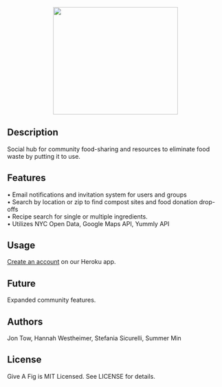 <center><a href="http://tinypic.com?ref=2nk91" target="_blank"><img src="http://i58.tinypic.com/2nk91.png" border="0" height="250" width="290"></a><br></center>

## Description
Social hub for community food-sharing and resources to eliminate food waste by putting it to use. 

## Features
•	Email notifications and invitation system for users and groups<br>
•	Search by location or zip to find compost sites and food donation drop-offs<br>
•	Recipe search for single or multiple ingredients.<br>
•	Utilizes NYC Open Data, Google Maps API, Yummly API<br>

## Usage
<a href="give-a-fig.herokuapp.com">Create an account</a> on our Heroku app.

## Future
Expanded community features.

## Authors
Jon Tow, Hannah Westheimer, Stefania Sicurelli, Summer Min

## License
Give A Fig is MIT Licensed. See LICENSE for details.
